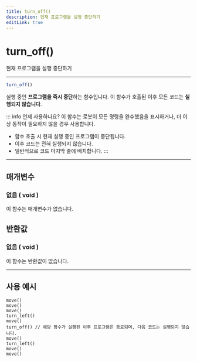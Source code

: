 ```yaml
---
title: turn_off()
description: 현재 프로그램을 실행 중단하기
editLink: true
---
```

<Badge type="info" text="함수" /><Badge type="tip" text="기본" />

# turn_off()
현재 프로그램을 실행 중단하기
***
```javascript
turn_off()
```
실행 중인 **프로그램을 즉시 중단**하는 함수입니다. 이 함수가 호출된 이후 모든 코드는 **실행되지 않습니다**.

::: info 언제 사용하나요?
이 함수는 로봇이 모든 명령을 완수했음을 표시하거나, 더 이상 동작이 필요하지 않을 경우 사용합니다.

* 함수 호출 시 현재 실행 중인 프로그램이 중단됩니다.
* 이후 코드는 전혀 실행되지 않습니다.
* 일반적으로 코드 마지막 줄에 배치합니다.
:::

***
## 매개변수
### **없음 ( void )**
이 함수는 매개변수가 없습니다.
## 반환값
### **없음 ( void )**
이 함수는 반환값이 없습니다.
***

## 사용 예시
```javascript{6}
move()
move()
move()
turn_left()
move()
turn_off() // 해당 함수가 실행된 이후 프로그램은 종료되며, 다음 코드는 실행되지 않습니다.
move()
turn_left()
move()
move()
```
